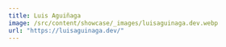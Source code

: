 ```yaml
---
title: Luis Aguiñaga
image: /src/content/showcase/_images/luisaguinaga.dev.webp
url: "https://luisaguinaga.dev/"
---
```

